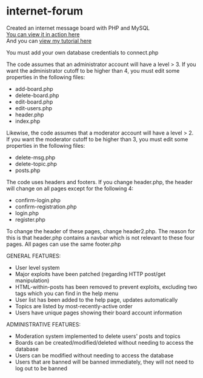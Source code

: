 internet-forum
==============

Created an internet message board with PHP and MySQL <br />
<a href="http://www.stephenmarcok.com/boards">You can view it in action here</a> <br />
And you can <a href="http://www.stephenmarcok.com/blog/development/creating-your-own-forum-with-php-and-mysql/">view my tutorial here</a>

You must add your own database credentials to connect.php

The code assumes that an administrator account will have a level > 3. If you want the administrator cutoff to be higher than 4, you must edit some properties in the following files:
* add-board.php
* delete-board.php
* edit-board.php
* edit-users.php
* header.php
* index.php

Likewise, the code assumes that a moderator account will have a level > 2. If you want the moderator cutoff to be higher than 3, you must edit some properties in the following files:
* delete-msg.php
* delete-topic.php
* posts.php

The code uses headers and footers. If you change header.php, the header will change on all pages except for the following 4:
* confirm-login.php
* confirm-registration.php
* login.php
* register.php

To change the header of these pages, change header2.php. The reason for this is that header.php contains a navbar which is not relevant to these four pages. All pages can use the same footer.php

GENERAL FEATURES:
* User level system 
* Major exploits have been patched (regarding HTTP post/get manipulation)
* HTML-within-posts has been removed to prevent exploits, excluding two tags which you can find in the help menu
* User list has been added to the help page, updates automatically
* Topics are listed by most-recently-active order
* Users have unique pages showing their board account information

ADMINISTRATIVE FEATURES:
* Moderation system implemented to delete users' posts and topics
* Boards can be created/modified/deleted without needing to access the database
* Users can be modified without needing to access the database
* Users that are banned will be banned immediately, they will not need to log out to be banned
